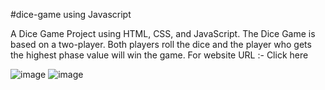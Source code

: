#dice-game using Javascript

A Dice Game Project using HTML, CSS, and JavaScript. The Dice Game is based on a two-player. Both players roll the dice and the player who gets the highest phase value will win the game.
For website URL :- Click here 

![image](https://github.com/HarshSharmaaaaaa/Harsh-dice-game/assets/126580097/b750c9ad-8890-471d-aed4-ceb507957bd8)
![image](https://github.com/HarshSharmaaaaaa/Harsh-dice-game/assets/126580097/f7c7962b-fde4-4ad8-8758-cbcf331c1ac5)


